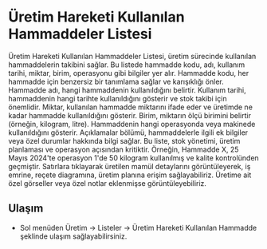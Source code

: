 
# Üretim Hareketi Kullanılan Hammaddeler Listesi


Üretim Hareketi Kullanılan Hammaddeler Listesi, üretim sürecinde kullanılan hammaddelerin takibini sağlar. 
Bu listede hammadde kodu, adı, kullanım tarihi, miktar, birim, operasyonu gibi bilgiler yer alır. 
Hammadde kodu, her hammadde için benzersiz bir tanımlama sağlar ve karışıklığı önler. Hammadde adı, hangi hammaddenin kullanıldığını belirtir. 
Kullanım tarihi, hammaddenin hangi tarihte kullanıldığını gösterir ve stok takibi için önemlidir. 
Miktar, kullanılan hammadde miktarını ifade eder ve üretimde ne kadar hammadde kullanıldığını gösterir. 
Birim, miktarın ölçü birimini belirtir (örneğin, kilogram, litre). 
Hammaddenin hangi operasyonda veya makinede kullanıldığını gösterir. 
Açıklamalar bölümü, hammaddelerle ilgili ek bilgiler veya özel durumlar hakkında bilgi sağlar. 
Bu liste, stok yönetimi, üretim planlaması ve operasyon açısından kritiktir. 
Örneğin, Hammadde X, 25 Mayıs 2024'te operasyon 1'de 50 kilogram kullanılmış ve kalite kontrolünden geçmiştir. 
Satırlara tıklayarak üretilen mamül detaylarını görüntüleyerek, iş emrine, reçete diagramına, üretim planına erişim sağlayabiliriz.
Üretime ait özel görseller veya özel notlar eklenmişse görüntüleyebiliriz.

## Ulaşım

- Sol menüden Üretim -> Listeler -> Üretim Hareketi Kullanılan Hammadde şeklinde ulaşım sağlayabilirsiniz.




